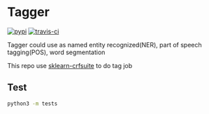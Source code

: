 
# Tagger

[![pypi](https://img.shields.io/pypi/v/skcrf-tagger.svg)](https://pypi.python.org/pypi/skcrf-tagger)
[![travis-ci](https://travis-ci.org/infinity-future/skcrf-tagger.svg?branch=master)](https://travis-ci.org/infinity-future/skcrf-tagger/)

Tagger could use as named entity recognized(NER), part of speech tagging(POS), word segmentation

This repo use [sklearn-crfsuite](https://sklearn-crfsuite.readthedocs.io) to do tag job

## Test

```sh
python3 -m tests
```
